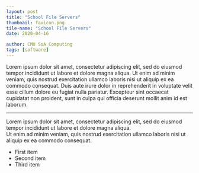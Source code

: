 ```yaml
---
layout: post
title: "School File Servers"
thumbnail: favicon.png
tile-name: "School File Servers"
date: 2020-04-16

author: CMU SoA Computing
tags: [software]
---
```


Lorem ipsum dolor sit amet, consectetur adipiscing elit, sed do eiusmod tempor incididunt ut labore et dolore magna aliqua. Ut enim ad minim veniam, quis nostrud exercitation ullamco laboris nisi ut aliquip ex ea commodo consequat. Duis aute irure dolor in reprehenderit in voluptate velit esse cillum dolore eu fugiat nulla pariatur. Excepteur sint occaecat cupidatat non proident, sunt in culpa qui officia deserunt mollit anim id est laborum.
 
---

Lorem ipsum dolor sit amet, consectetur adipiscing elit, sed do eiusmod tempor incididunt ut labore et dolore magna aliqua. 
<br>
Ut enim ad minim veniam, quis nostrud exercitation ullamco laboris nisi ut aliquip ex ea commodo consequat. 

- First item
- Second item
- Third item

